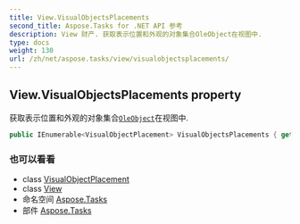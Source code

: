 ```yaml
---
title: View.VisualObjectsPlacements
second_title: Aspose.Tasks for .NET API 参考
description: View 财产. 获取表示位置和外观的对象集合OleObject在视图中.
type: docs
weight: 130
url: /zh/net/aspose.tasks/view/visualobjectsplacements/
---
```

## View.VisualObjectsPlacements property

获取表示位置和外观的对象集合[`OleObject`](../../oleobject/)在视图中.

```csharp
public IEnumerable<VisualObjectPlacement> VisualObjectsPlacements { get; }
```

### 也可以看看

* class [VisualObjectPlacement](../../../aspose.tasks.visualization/visualobjectplacement/)
* class [View](../)
* 命名空间 [Aspose.Tasks](../../view/)
* 部件 [Aspose.Tasks](../../../)


